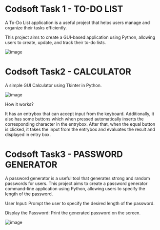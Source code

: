 # Codsoft Task 1 - TO-DO LIST
A To-Do List application is a useful project that helps users manage and organize their tasks efficiently. 

This project aims to create a GUI-based application using Python, allowing users to create, update, and track their to-do lists.

![image](https://github.com/MokshithRao/Codsoft/assets/111580947/8a794f62-3201-486f-a523-857913c938a9)

# Codsoft Task2 - CALCULATOR
A simple GUI Calculator using Tkinter in Python.

![image](https://github.com/MokshithRao/Codsoft/assets/111580947/ccd0bad0-865b-4237-bebe-697d623a74c8)

How it works?

It has an entrybox that can accept input from the keyboard. Additionally, it also has some buttons which when pressed automatically inserts the corresponding character in the entrybox. After that, when the equal button is clicked, it takes the input from the entrybox and evaluates the result and displayed in entry box.


# Codsoft Task3 - PASSWORD GENERATOR
A password generator is a useful tool that generates strong and random passwords for users.
This project aims to create a password generator command-line application using Python, allowing users to specify the length of the password.

User Input: Prompt the user to specify the desired length of the password.

Display the Password: Print the generated password on the screen.

![image](https://github.com/MokshithRao/Codsoft/assets/111580947/59455490-cf81-42a6-a9ea-2431d2cb4d34)
